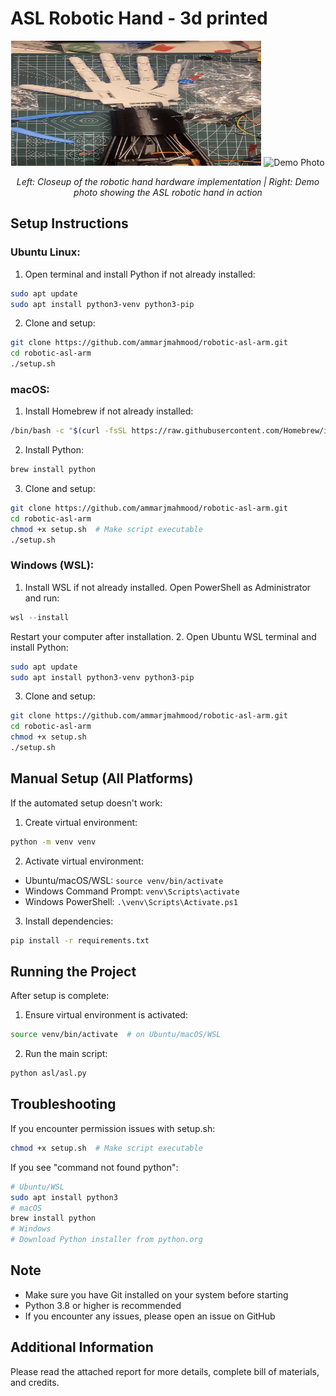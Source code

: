 # ASL Robotic Hand - 3d printed

<div align="center">
  <img src="figure1.png" alt="Hardware Closeup" height ="200" width="400"/> <img src="figure2.png" alt="Demo Photo" width="400"/>
  <p><i>Left: Closeup of the robotic hand hardware implementation | Right: Demo photo showing the ASL robotic hand in action</i></p>
</div>

## Setup Instructions

### Ubuntu Linux:
1. Open terminal and install Python if not already installed:
```bash
sudo apt update
sudo apt install python3-venv python3-pip
```
2. Clone and setup:
```bash
git clone https://github.com/ammarjmahmood/robotic-asl-arm.git
cd robotic-asl-arm
./setup.sh
```

### macOS:
1. Install Homebrew if not already installed:
```bash
/bin/bash -c "$(curl -fsSL https://raw.githubusercontent.com/Homebrew/install/HEAD/install.sh)"
```
2. Install Python:
```bash
brew install python
```
3. Clone and setup:
```bash
git clone https://github.com/ammarjmahmood/robotic-asl-arm.git
cd robotic-asl-arm
chmod +x setup.sh  # Make script executable
./setup.sh
```

### Windows (WSL):
1. Install WSL if not already installed. Open PowerShell as Administrator and run:
```powershell
wsl --install
```
Restart your computer after installation.
2. Open Ubuntu WSL terminal and install Python:
```bash
sudo apt update
sudo apt install python3-venv python3-pip
```
3. Clone and setup:
```bash
git clone https://github.com/ammarjmahmood/robotic-asl-arm.git
cd robotic-asl-arm
chmod +x setup.sh
./setup.sh
```

## Manual Setup (All Platforms)
If the automated setup doesn't work:
1. Create virtual environment:
```bash
python -m venv venv
```
2. Activate virtual environment:
- Ubuntu/macOS/WSL: `source venv/bin/activate`
- Windows Command Prompt: `venv\Scripts\activate`
- Windows PowerShell: `.\venv\Scripts\Activate.ps1`
3. Install dependencies:
```bash
pip install -r requirements.txt
```

## Running the Project
After setup is complete:
1. Ensure virtual environment is activated:
```bash
source venv/bin/activate  # on Ubuntu/macOS/WSL
```
2. Run the main script:
```bash
python asl/asl.py
```

## Troubleshooting
If you encounter permission issues with setup.sh:
```bash
chmod +x setup.sh  # Make script executable
```
If you see "command not found python":
```bash
# Ubuntu/WSL
sudo apt install python3
# macOS
brew install python
# Windows
# Download Python installer from python.org
```

## Note
- Make sure you have Git installed on your system before starting
- Python 3.8 or higher is recommended
- If you encounter any issues, please open an issue on GitHub

## Additional Information
Please read the attached report for more details, complete bill of materials, and credits.

